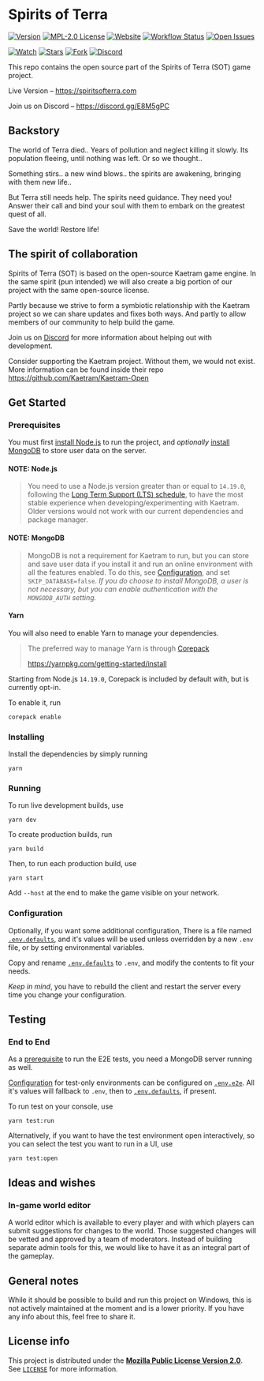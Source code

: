 # Spirits of Terra

[![Version](https://img.shields.io/github/package-json/v/FVANtom/SpiritsOfTerra-Open)](https://github.com/FVANtom/SpiritsOfTerra-Open/releases/latest 'Version')
[![MPL-2.0 License](https://img.shields.io/github/license/FVANtom/SpiritsOfTerra-Open)][license]
[![Website](https://img.shields.io/website?url=https%3A%2F%2Fkaetram.com&style=flat)](https://kaetram.com 'Website')
[![Workflow Status](https://img.shields.io/github/workflow/status/FVANtom/SpiritsOfTerra-Open/Kaetram-Open%20CI)](https://github.com/FVANtom/SpiritsOfTerra-Open/actions 'Workflow Status')
[![Open Issues](https://img.shields.io/github/issues/FVANtom/SpiritsOfTerra-Open)][issues]

[![Watch](https://img.shields.io/github/watchers/FVANtom/SpiritsOfTerra-Open?style=social&icon=github)](https://github.com/FVANtom/SpiritsOfTerra-Open/subscription 'Watch')
[![Stars](https://img.shields.io/github/stars/FVANtom/SpiritsOfTerra-Open?style=social&icon=github)](https://github.com/FVANtom/SpiritsOfTerra-Open/stargazers 'Stars')
[![Fork](https://img.shields.io/github/forks/FVANtom/SpiritsOfTerra-Open?style=social&icon=github)](https://github.com/FVANtom/SpiritsOfTerra-Open/fork 'Fork')
[![Discord](https://img.shields.io/discord/630113679454765056?logo=discord&color=7289da&style=flat)][discord]

This repo contains the open source part of the Spirits of Terra (SOT) game project.

Live Version &ndash; <https://spiritsofterra.com>

Join us on Discord &ndash; <https://discord.gg/E8M5gPC>

## Backstory

The world of Terra died.. Years of pollution and neglect killing it slowly. Its population fleeing, until nothing was left. Or so we thought..

Something stirs.. a new wind blows.. the spirits are awakening, bringing with them new life..

But Terra still needs help. The spirits need guidance. They need you!
Answer their call and bind your soul with them to embark on the greatest quest of all.

Save the world! Restore life!

## The spirit of collaboration

Spirits of Terra (SOT) is based on the open-source Kaetram game engine.
In the same spirit (pun intended) we will also create a big portion of our project with the same open-source license.

Partly because we strive to form a symbiotic relationship with the Kaetram project so we can share updates and fixes both ways.
And partly to allow members of our community to help build the game.

Join us on [Discord](https://discord.gg/E8M5gPC) for more information about helping out with development.

Consider supporting the Kaetram project. Without them, we would not exist. More information can be found inside their repo https://github.com/Kaetram/Kaetram-Open

## Get Started
### Prerequisites

You must first [install Node.js](https://nodejs.org/en/download) to run the project, and
_optionally_ [install MongoDB](https://www.mongodb.com/try/download/community) to store user data on
the server.

#### NOTE: Node.js

> You need to use a Node.js version greater than or equal to `14.19.0`, following the
> [Long Term Support (LTS) schedule](https://nodejs.org/en/about/releases), to have the most stable
> experience when developing/experimenting with Kaetram. Older versions would not work with our
> current dependencies and package manager.

#### NOTE: MongoDB

> MongoDB is not a requirement for Kaetram to run, but you can store and save user data if you
> install it and run an online environment with all the features enabled. To do this, see
> [Configuration](#configuration), and set `SKIP_DATABASE=false`. _If you do choose to install
> MongoDB, a user is not necessary, but you can enable authentication with the `MONGODB_AUTH`
> setting._

#### Yarn

You will also need to enable Yarn to manage your dependencies.

> The preferred way to manage Yarn is through
> [Corepack](https://nodejs.org/dist/latest/docs/api/corepack.html)
>
> <https://yarnpkg.com/getting-started/install>

Starting from Node.js `14.19.0`, Corepack is included by default with, but is currently opt-in.

To enable it, run

```console
corepack enable
```

### Installing

Install the dependencies by simply running

```console
yarn
```

### Running

To run live development builds, use

```console
yarn dev
```

To create production builds, run

```console
yarn build
```

Then, to run each production build, use

```console
yarn start
```

Add `--host` at the end to make the game visible on your network.

### Configuration

Optionally, if you want some additional configuration, There is a file named
[`.env.defaults`](.env.defaults), and it's values will be used unless overridden by a new `.env`
file, or by setting environmental variables.

Copy and rename [`.env.defaults`](.env.defaults) to `.env`, and modify the contents to fit your
needs.

_Keep in mind_, you have to rebuild the client and restart the server every time you change your
configuration.

## Testing

### End to End

As a [prerequisite](#prerequisites) to run the E2E tests, you need a MongoDB server running as well.

[Configuration](#configuration) for test-only environments can be configured on
[`.env.e2e`](`.env.e2e`). All it's values will fallback to `.env`, then to
[`.env.defaults`](.env.defaults), if present.

To run test on your console, use

```console
yarn test:run
```

Alternatively, if you want to have the test environment open interactively, so you can select the
test you want to run in a UI, use

```console
yarn test:open
```
## Ideas and wishes

### In-game world editor

A world editor which is available to every player and with which players can submit suggestions for changes to the world. Those suggested changes will be vetted and approved by a team of moderators.
Instead of building separate admin tools for this, we would like to have it as an integral part of the gameplay.

## General notes

While it should be possible to build and run this project on Windows,
this is not actively maintained at the moment and is a lower priority.
If you have any info about this, feel free to share it.

## License info

This project is distributed under the
**[Mozilla Public License Version 2.0](https://choosealicense.com/licenses/mpl-2.0/)**. See
[`LICENSE`][license] for more information.

[license]: LICENSE 'Project License'
[issues]: https://github.com/FVANtom/Kaetram-Open/issues 'Open Issues'
[discord]: https://discord.gg/E8M5gPC 'Join Discord of TerraNovita'
[discord]: https://discord.gg/MmbGAaw 'Join Discord of Kaetram'
